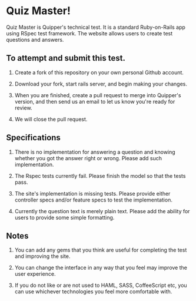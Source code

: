 # Quiz Master!

Quiz Master is Quipper's technical test. It is a standard Ruby-on-Rails app using RSpec test framework. The website allows users to create test questions and answers.


## To attempt and submit this test.

1. Create a fork of this repository on your own personal Github account.

2. Download your fork, start rails server, and begin making your changes.

3. When you are finished, create a pull request to merge into Quipper's version, and then send us an email to let us know you're ready for review.

4. We will close the pull request.


## Specifications

1. There is no implementation for answering a question and knowing whether you got the answer right or wrong. Please add such implementation.

2. The Rspec tests currently fail. Please finish the model so that the tests pass.

3. The site's implementation is missing tests. Please provide either controller specs and/or feature specs to test the implementation.

4. Currently the question text is merely plain text. Please add the ability for users to provide some simple formatting.


## Notes

1. You can add any gems that you think are useful for completing the test and improving the site.

2. You can change the interface in any way that you feel may improve the user experience.

3. If you do not like or are not used to HAML, SASS, CoffeeScript etc, you can use whichever technologies you feel more comfortable with.
